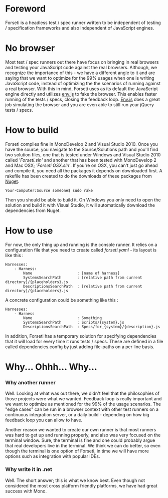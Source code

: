# Foreword #
Forseti is a headless test / spec runner written to be independent of testing / specification frameworks and also independent of JavaScript engines.

# No browser #
Most test / spec runners out there have focus on bringing in real browsers and testing your JavaScript code against the real browsers. Although, we recognize the importance of this - we have a different angle to it and are saying that we want to optimize for the 99% usages when one is writing JavaScript code, instead of optimizing the the scenarios of running against a real browser. With this in mind, Forseti uses as its default the JavaScript engine directly and utilizes [env.js](http://www.envjs.com/) to fake the browser. This enables faster running of the tests / specs, closing the feedback loop. [Env.js](http://www.envjs.com/) does a great job simulating the browser and you are even able to still run your jQuery tests / specs.

# How to build #

Forseti compiles fine in MonoDevelop 2 and Visual Studio 2010. Once you have the source, you navigate to the Source/Solutions path and you'll find two solution files, one that is tested under Windows and Visual Studio 2010 called *'Forseti.sln'* and another that has been tested with MonoDevelop 2 and Mac OSX; *'Forseti OSX.sln'*. If you're on OSX, you can't just go ahead and compile it, you need all the packages it depends on downloaded first. A rakefile has been created to do the downloads of these packages from [Nuget](http://www.nuget.org). 

	Your-Computer:Source someone$ sudo rake

Then you should be able to build it.
On Windows you only need to open the solution and build it with Visual Studio, it will automatically download the dependencies from Nuget.

# How to use #

For now, the only thing up and running is the console runner. It relies on a configuration file that you need to create called *forseti.yaml* - its layout is like this : 

	Harnesses:
		- Harness:
			Name					: [name of harness]
			SystemsSearchPath		: [relative path from current directory]/{placeholders}.js
			DescriptionsSearchPath	: [relative path from current directory]/{placeholders}.js

A concrete configuration could be something like this : 

	Harnesses:
		- Harness
			Name					: Something
			SystemsSearchPath		: Scripts/{system}.js
			DescriptionsSearchPath	: Specs/for_{system}/{description}.js
			
In addition, Forseti has a temporary solution for specifying dependencies that it will load for every time it runs tests / specs. These are defined in a file called dependencies.config by just adding file-paths on a per line basis.



# Why... Ohhh... Why... #

### Why another runner ###
Well. Looking at what was out there, we didn't feel that the philosophies of those projects were what we wanted. Feedback loop is really important and we want to optimize as mentioned for the 99% of the usage scenarios. The "edge cases" can be run in a browser context with other test runners on a continuous integration server, or a daily build - depending on how big feedback loop you can allow to have.

Another reason we wanted to create our own runner is that most runners was hard to get up and running properly, and also was very focused on the terminal window. Sure, the terminal is fine and one could probably argue that real developers live in the terminal. We think we can do better, so even though the terminal is one option of Forseti, in time we will have more options such as integration with popular IDEs.

### Why write it in .net ###
Well. The short answer; this is what we know best. Even though not considered the most cross platform friendly platforms, we have had great success with Mono.
